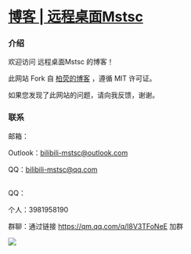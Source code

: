 [博客 | 远程桌面Mstsc](https://bilibili-mstsc.github.io)
================================
### 介绍

欢迎访问 远程桌面Mstsc 的博客！

此网站 Fork 自 [柏荧的博客](https://github.com/qiubaiying/qiubaiying.github.io) ，遵循 MIT 许可证。

如果您发现了此网站的问题，请向我反馈，谢谢。

### 联系

邮箱： 

Outlook：bilibili-mstsc@outlook.com

QQ：bilibili-mstsc@qq.com

![]()

QQ：

个人：3981958190

群聊：通过链接 https://qm.qq.com/q/l8V3TFoNeE 加群


![](https://bilibili-mstsc.github.io/img/readme-home.jpg)
